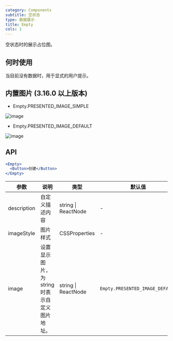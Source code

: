 ```yaml
---
category: Components
subtitle: 空状态
type: 数据展示
title: Empty
cols: 1
---
```


空状态时的展示占位图。

## 何时使用

当目前没有数据时，用于显式的用户提示。

## 内置图片 (3.16.0 以上版本)

+ Empty.PRESENTED_IMAGE_SIMPLE

![image](https://user-images.githubusercontent.com/507615/54591679-b0ceb580-4a65-11e9-925c-ad15b4eae93d.png)

+ Empty.PRESENTED_IMAGE_DEFAULT

![image](https://user-images.githubusercontent.com/507615/54591670-ac0a0180-4a65-11e9-846c-e55ffce0fe7b.png)

## API

```jsx
<Empty>
  <Button>创建</Button>
</Empty>
```

| 参数 | 说明 | 类型 | 默认值 |
| --- | --- | --- | --- |
| description | 自定义描述内容 | string \| ReactNode | - |
| imageStyle | 图片样式 | CSSProperties | - |
| image | 设置显示图片，为 string 时表示自定义图片地址。 | string \| ReactNode | `Empty.PRESENTED_IMAGE_DEFAULT` |
